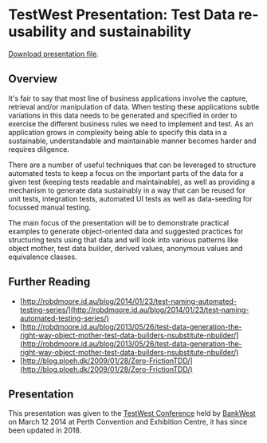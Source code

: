 TestWest Presentation: Test Data re-usability and sustainability
================================================================

[Download presentation file](https://github.com/robdmoore/TestWestTestDataSustainabilityPresentation/raw/master/Presentation.pptx).

Overview
--------

It's fair to say that most line of business applications involve the capture, retrieval and/or manipulation of data. When testing these applications subtle variations in this data needs to be generated and specified in order to exercise the different business rules we need to implement and test. As an application grows in complexity being able to specify this data in a sustainable, understandable and maintainable manner becomes harder and requires diligence.

There are a number of useful techniques that can be leveraged to structure automated tests to keep a focus on the important parts of the data for a given test (keeping tests readable and maintainable), as well as providing a mechanism to generate data sustainably in a way that can be reused for unit tests, integration tests, automated UI tests as well as data-seeding for focussed manual testing.

The main focus of the presentation will be to demonstrate practical examples to generate object-oriented data and suggested practices for structuring tests using that data and will look into various patterns like object mother, test data builder, derived values, anonymous values and equivalence classes.

Further Reading
---------------

* [http://robdmoore.id.au/blog/2014/01/23/test-naming-automated-testing-series/](http://robdmoore.id.au/blog/2014/01/23/test-naming-automated-testing-series/)
* [http://robdmoore.id.au/blog/2013/05/26/test-data-generation-the-right-way-object-mother-test-data-builders-nsubstitute-nbuilder/](http://robdmoore.id.au/blog/2013/05/26/test-data-generation-the-right-way-object-mother-test-data-builders-nsubstitute-nbuilder/)
* [http://blog.ploeh.dk/2009/01/28/Zero-FrictionTDD/](http://blog.ploeh.dk/2009/01/28/Zero-FrictionTDD/)

Presentation
------------

This presentation was given to the [TestWest Conference](http://www.bankwest.com.au/testwest) held by [BankWest](http://www.bankwest.com.au/) on March 12 2014 at Perth Convention and Exhibition Centre, it has since been updated in 2018.
